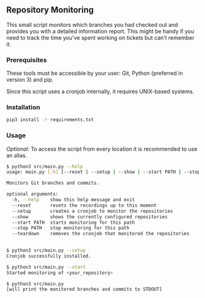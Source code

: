 ## Repository Monitoring
This small script monitors which branches you had checked out and provides you with a detailed information report.
This might be handy if you need to track the time you've spent working on tickets but can't remember it.

### Prerequisites
These tools must be accessible by your user: Git, Python (preferred in version 3) and pip.

Since this script uses a cronjob internally, it requires UNIX-based systems.

### Installation
```bash
pip3 install -r requirements.txt
```

### Usage
_Optional:_ To access the script from every location it is recommended to use an alias.
```bash
$ python3 src/main.py --help
usage: main.py [-h] [--reset | --setup | --show | --start PATH | --stop PATH | --teardown]

Monitors Git branches and commits.

optional arguments:
  -h, --help    show this help message and exit
  --reset       resets the recordings up to this moment
  --setup       creates a cronjob to monitor the repositories
  --show        shows the currently configured repositories
  --start PATH  starts monitoring for this path
  --stop PATH   stop monitoring for this path
  --teardown    removes the cronjob that monitored the repositories

  
$ python3 src/main.py --setup
Cronjob successfully installed.

$ python3 src/main.py --start
Started monitoring of <your_repository>

$ python3 src/main.py
[will print the monitored branches and commits to STDOUT]

```